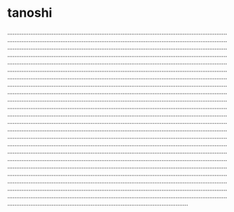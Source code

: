 # tanoshi
..........................................................................................................................................................................................................................................................................................................................................................................................................................................................................................................................................................................................................................................................................................................................................................................................................................................................................................................................................................................................................................................................................................................................................................................................................................................................................................................................................................................................................................................................................................................................................................................................................................................................................................................................................................................................................................................................................................................................................................................................................................................................................................................................................................................................................................................................................................................................................................................................................................................................................................................................................................................................................................................................................................................................................................................................................................................................................................................................................................................................................................................................................